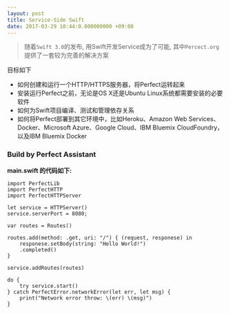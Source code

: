 ```yaml
---
layout: post
title: Service-Side Swift
date: 2017-03-29 10:44:0.000000000 +09:00
---
```


> 随着`Swift 3.0`的发布, 用Swift开发Service成为了可能, 其中`Percect.org`提供了一套较为完善的解决方案

目标如下

- 如何创建和运行一个HTTP/HTTPS服务器，将Perfect运转起来
- 安装运行Perfect之前，无论是OS X还是Ubuntu Linux系统都需要安装的必要软件
- 如何为Swift项目编译、测试和管理依存关系
- 如何将Perfect部署到其它环境中，比如Heroku、Amazon Web Services、Docker、Microsoft Azure、Google Cloud、IBM Bluemix CloudFoundry，以及IBM Bluemix Docker


### Build by Perfect Assistant

**main.swift 的代码如下:**


```
import PerfectLib
import PerfectHTTP
import PerfectHTTPServer

let service = HTTPServer()
service.serverPort = 8080;

var routes = Routes()

routes.add(method: .get, uri: "/") { (request, responese) in
    responese.setBody(string: "Hello World!")
    .completed()
}

service.addRoutes(routes)

do {
    try service.start()
} catch PerfectError.networkError(let err, let msg) {
    print("Network error throw: \(err) \(msg)")
}
```

